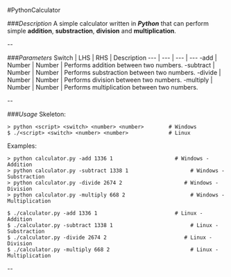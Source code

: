 #PythonCalculator

###*Description*
A simple calculator written in ***Python*** that can perform simple **addition**, **substraction**, **division** and **multiplication**.

--

###*Parameters*
Switch | LHS | RHS | Description
--- | --- | --- | ---
-add | Number | Number | Performs addition between two numbers.
-subtract | Number | Number | Performs substraction between two numbers.
-divide | Number | Number | Performs division between two numbers.
-multiply | Number | Number | Performs multiplication between two numbers.

--

###*Usage*
Skeleton:
```
> python <script> <switch> <number> <number>        # Windows
$ ./<script> <switch> <number> <number>             # Linux
```
Examples:
```
> python calculator.py -add 1336 1                    # Windows - Addition
> python calculator.py -subtract 1338 1                    # Windows - Substraction
> python calculator.py -divide 2674 2                    # Windows - Division
> python calculator.py -multiply 668 2                     # Windows - Multiplication

$ ./calculator.py -add 1336 1                         # Linux - Addition
$ ./calculator.py -subtract 1338 1                         # Linux - Substraction
$ ./calculator.py -divide 2674 2                         # Linux - Division
$ ./calculator.py -multiply 668 2                          # Linux - Multiplication
```
--
